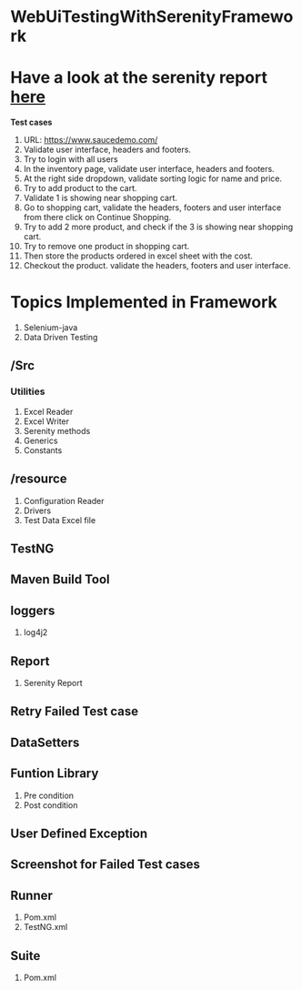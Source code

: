 # WebUiTestingWithSerenityFramework
# Have a look at the serenity report [here](https://ragul-e.github.io/WebUiTestingWithSerenityFramework/)

**Test cases**
1. URL: https://www.saucedemo.com/ 
2. Validate user interface, headers and footers. 
3. Try to login with all users 
4. In the inventory page, validate user interface, headers and footers. 
5. At the right side dropdown, validate sorting logic for name and price. 
6. Try to add product to the cart. 
7. Validate 1 is showing near shopping cart. 
8. Go to shopping cart, validate the headers, footers and user interface from there click on Continue Shopping. 
9. Try to add 2 more product, and check if the 3 is showing near shopping cart. 
10. Try to remove one product in shopping cart. 
11. Then store the products ordered in excel sheet with the cost. 
12. Checkout the product. validate the headers, footers and user interface.


# Topics Implemented in Framework

1. Selenium-java
2. Data Driven Testing

## /Src
### Utilities
1. Excel Reader
2. Excel Writer
3. Serenity methods
4. Generics
5. Constants

## /resource
1. Configuration Reader
2. Drivers
3. Test Data Excel file

## TestNG
## Maven Build Tool
## loggers
1. log4j2



## Report
1. Serenity Report

## Retry Failed Test case
## DataSetters
## Funtion Library
1. Pre condition
2. Post condition

## User Defined Exception
## Screenshot for Failed Test cases
## Runner
1. Pom.xml
2. TestNG.xml

## Suite
1. Pom.xml
